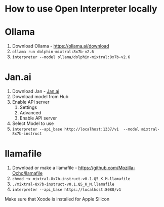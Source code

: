 # How to use Open Interpreter locally

# Ollama

1. Download Ollama - https://ollama.ai/download
2. `ollama run dolphin-mixtral:8x7b-v2.6`
3. `interpreter --model ollama/dolphin-mixtral:8x7b-v2.6`

# Jan.ai

1. Download Jan - [Jan.ai](http://jan.ai/)
2. Download model from Hub
3. Enable API server
   1. Settings
   2. Advanced
   3. Enable API server
4. Select Model to use
5. `interpreter --api_base http://localhost:1337/v1  --model mixtral-8x7b-instruct`

# llamafile

1. Download or make a llamafile - https://github.com/Mozilla-Ocho/llamafile
2. `chmod +x mixtral-8x7b-instruct-v0.1.Q5_K_M.llamafile`
3. `./mixtral-8x7b-instruct-v0.1.Q5_K_M.llamafile`
4. `interpreter --api_base https://localhost:8080/v1`

Make sure that Xcode is installed for Apple Silicon
